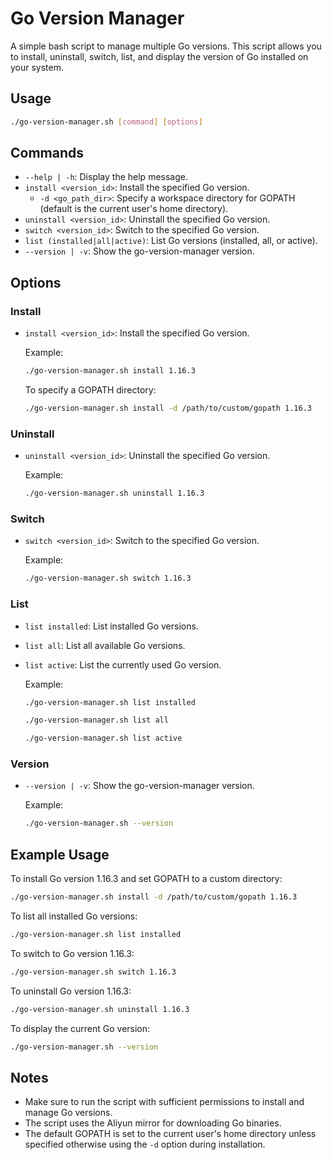
# Go Version Manager

A simple bash script to manage multiple Go versions. This script allows you to install, uninstall, switch, list, and display the version of Go installed on your system.

## Usage

```sh
./go-version-manager.sh [command] [options]
```

## Commands

- `--help | -h`: Display the help message.
- `install <version_id>`: Install the specified Go version.
    - `-d <go_path_dir>`: Specify a workspace directory for GOPATH (default is the current user's home directory).
- `uninstall <version_id>`: Uninstall the specified Go version.
- `switch <version_id>`: Switch to the specified Go version.
- `list (installed|all|active)`: List Go versions (installed, all, or active).
- `--version | -v`: Show the go-version-manager version.

## Options

### Install

- `install <version_id>`: Install the specified Go version.

  Example:
  ```sh
  ./go-version-manager.sh install 1.16.3
  ```

  To specify a GOPATH directory:
  ```sh
  ./go-version-manager.sh install -d /path/to/custom/gopath 1.16.3
  ```

### Uninstall

- `uninstall <version_id>`: Uninstall the specified Go version.

  Example:
  ```sh
  ./go-version-manager.sh uninstall 1.16.3
  ```

### Switch

- `switch <version_id>`: Switch to the specified Go version.

  Example:
  ```sh
  ./go-version-manager.sh switch 1.16.3
  ```

### List

- `list installed`: List installed Go versions.
- `list all`: List all available Go versions.
- `list active`: List the currently used Go version.

  Example:
  ```sh
  ./go-version-manager.sh list installed
  ```

  ```sh
  ./go-version-manager.sh list all
  ```

  ```sh
  ./go-version-manager.sh list active
  ```

### Version

- `--version | -v`: Show the go-version-manager version.

  Example:
  ```sh
  ./go-version-manager.sh --version
  ```


## Example Usage

To install Go version 1.16.3 and set GOPATH to a custom directory:

```sh
./go-version-manager.sh install -d /path/to/custom/gopath 1.16.3
```

To list all installed Go versions:

```sh
./go-version-manager.sh list installed
```

To switch to Go version 1.16.3:

```sh
./go-version-manager.sh switch 1.16.3
```

To uninstall Go version 1.16.3:

```sh
./go-version-manager.sh uninstall 1.16.3
```

To display the current Go version:

```sh
./go-version-manager.sh --version
```

## Notes

- Make sure to run the script with sufficient permissions to install and manage Go versions.
- The script uses the Aliyun mirror for downloading Go binaries.
- The default GOPATH is set to the current user's home directory unless specified otherwise using the `-d` option during installation.
